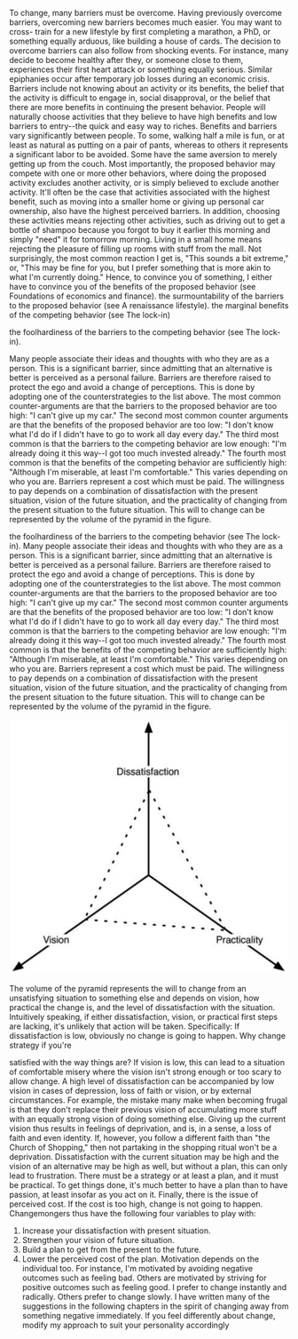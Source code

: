 To change, many barriers must be overcome. Having previously overcome
barriers, overcoming new barriers becomes much easier. You may want to cross-
train for a new lifestyle by first completing a marathon, a PhD, or something
equally  arduous,  like  building  a  house  of  cards.  The  decision  to  overcome
barriers  can  also  follow  from  shocking  events.  For  instance,  many  decide  to
become healthy after they, or someone close to them, experiences their first heart
attack or something equally serious. Similar epiphanies occur after temporary
job losses during an economic crisis.
Barriers include not knowing about an activity or its benefits, the belief that
the activity is difficult to engage in, social disapproval, or the belief that there
are  more  benefits  in  continuing  the  present  behavior.  People  will  naturally
choose  activities  that  they  believe  to  have  high  benefits  and  low  barriers  to
entry--the quick and easy way to riches. Benefits and barriers vary significantly
between people. To some, walking half a mile is fun, or at least as natural as
putting on a pair of pants, whereas to others it represents a significant labor to be
avoided.  Some  have  the  same  aversion  to  merely  getting  up  from  the  couch.
Most importantly, the proposed behavior may compete with one or more other
behaviors,  where  doing  the  proposed  activity  excludes  another  activity,  or  is
simply believed to exclude another activity.
It'll often be the case that activities associated with the highest benefit, such
as moving into a smaller home or giving up personal car ownership, also have
the  highest  perceived  barriers.  In  addition,  choosing  these  activities  means
rejecting other activities, such as driving out to get a bottle of shampoo because
you  forgot  to  buy  it  earlier  this  morning  and  simply  "need"  it  for  tomorrow
morning.  Living  in  a  small  home  means  rejecting  the  pleasure  of  filling  up
rooms with stuff from the mall. Not surprisingly, the most common reaction I get
is,  "This  sounds  a  bit  extreme,"  or,  "This  may  be  fine  for  you,  but  I  prefer
something that is more akin to what I'm currently doing."
Hence, to convince you of something, I either have to convince you of
the benefits of the proposed behavior (see Foundations of economics and
finance).
the  surmountability  of  the  barriers  to  the  proposed  behavior  (see  A
renaissance lifestyle).
the marginal benefits of the competing behavior (see The lock-in)

the foolhardiness of the barriers to the competing behavior (see The lock-
in).

Many  people  associate  their  ideas  and  thoughts  with  who  they  are  as  a
person. This is a significant barrier, since admitting that an alternative is better is
perceived as a personal failure. Barriers are therefore raised to protect the ego
and  avoid  a  change  of  perceptions.  This  is  done  by  adopting  one  of  the
counterstrategies to the list above. The most common counter-arguments are that
the barriers to the proposed behavior are too high: "I can't give up my car." The
second most common counter arguments are that the benefits of the proposed
behavior are too low: "I don't know what I'd do if I didn't have to go to work all
day every day." The third most common is that the barriers to the competing
behavior are low enough: "I'm already doing it this way--I got too much invested
already." The fourth most common is that the benefits of the competing behavior
are sufficiently high: "Although I'm miserable, at least I'm comfortable." This
varies depending on who you are.
Barriers represent a cost which must be paid. The willingness to pay depends
on a combination of dissatisfaction with the present situation, vision of the future
situation, and the practicality of changing from the present situation to the future
situation. This will to change can be represented by the volume of the pyramid in
the figure.

the foolhardiness of the barriers to the competing behavior (see The lock-
in).
Many  people  associate  their  ideas  and  thoughts  with  who  they  are  as  a
person. This is a significant barrier, since admitting that an alternative is better is
perceived as a personal failure. Barriers are therefore raised to protect the ego
and  avoid  a  change  of  perceptions.  This  is  done  by  adopting  one  of  the
counterstrategies to the list above. The most common counter-arguments are that
the barriers to the proposed behavior are too high: "I can't give up my car." The
second most common counter arguments are that the benefits of the proposed
behavior are too low: "I don't know what I'd do if I didn't have to go to work all
day every day." The third most common is that the barriers to the competing
behavior are low enough: "I'm already doing it this way--I got too much invested
already." The fourth most common is that the benefits of the competing behavior
are sufficiently high: "Although I'm miserable, at least I'm comfortable." This
varies depending on who you are.
Barriers represent a cost which must be paid. The willingness to pay depends
on a combination of dissatisfaction with the present situation, vision of the future
situation, and the practicality of changing from the present situation to the future
situation. This will to change can be represented by the volume of the pyramid in
the figure.

![figure1](../img/figure1.png)

The volume of the pyramid represents the will to change from an
unsatisfying situation to something else and depends on vision, how
practical the change is, and the level of dissatisfaction with the situation.
Intuitively speaking, if either dissatisfaction, vision, or practical first steps
are lacking, it's unlikely that action will be taken. Specifically: If dissatisfaction
is low, obviously no change is going to happen. Why change strategy if you're

satisfied with the way things are?
If vision is low, this can lead to a situation of comfortable misery where the
vision  isn't  strong  enough  or  too  scary  to  allow  change.  A  high  level  of
dissatisfaction can be accompanied by low vision in cases of depression, loss of
faith or vision, or by external circumstances. For example, the mistake many
make when becoming frugal is that they don't replace their previous vision of
accumulating more stuff with an equally strong vision of doing something else.
Giving up the current vision thus results in feelings of deprivation, and is, in a
sense, a loss of faith and even identity. If, however, you follow a different faith
than "the Church of Shopping," then not partaking in the shopping ritual won't
be a deprivation.
Dissatisfaction with the current situation may be high and the vision of an
alternative  may  be  high  as  well,  but  without  a  plan,  this  can  only  lead  to
frustration. There must be a strategy or at least a plan, and it must be practical.
To get things done, it's much better to have a plan than to have passion, at least
insofar as you act on it.
Finally, there is the issue of perceived cost. If the cost is too high, change is
not going to happen.
Changemongers thus have the following four variables to play with:
1.  Increase your dissatisfaction with present situation.
2.  Strengthen your vision of future situation.
3.  Build a plan to get from the present to the future.
4.  Lower the perceived cost of the plan.
Motivation depends  on  the  individual  too.  For  instance,  I'm  motivated  by
avoiding  negative  outcomes  such  as  feeling  bad.  Others  are  motivated  by
striving for positive outcomes such as feeling good. I prefer to change instantly
and  radically.  Others  prefer  to  change  slowly.  I  have  written  many  of  the
suggestions  in  the  following  chapters  in  the  spirit  of  changing  away  from
something negative immediately. If you feel differently about change, modify
my approach to suit your personality accordingly

